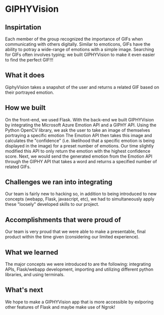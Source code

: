﻿# GIPHYVision
<h2>Inspirtation</h2>
Each member of the group recognized the importance of GIFs when communicating with others digitally. Similar to emoticons, GIFs have the ability to potray a wide-range of emotions with a simple image. Searching for GIFs often involves typing; we built GIPHYVision to make it even easier to find the perfect GIF!!!

<h2>What it does</h2>
GiphyVision takes a snapshot of the user and returns a related GIF based on their portrayed emotion.

<h2>How we built</h2>
On the front-end, we used Flask. With the back-end we built GIPHYVision by integrating the Microsoft Azure Emotion API and a GIPHY API. Using the Python OpenCV library, we ask the user to take an image of themselves portraying a specific emotion The Emotion API then takes this image and calculates the "confidence" (i.e. likelihood that a specific emotion is being displayed in the image) for a preset number of emotions. Our time slightly modified this API to only return the emotion with the highest confidence score. Next, we would send the generated emotion from the Emotion API through the GIPHY API that takes a word and returns a specified number of related GIFs.

<h2>Challenges we ran into integrating</h2>
Our team is fairly new to hacking so, in addition to being introduced to new concepts (webapp, Flask, javascript, etc), we had to simultaneously apply these "loosely" developed skills to our project.

<h2>Accomplishments that were proud of</h2>
Our team is very proud that we were able to make a presentable, final product within the time given (considering our limited experience).

<h2>What we learned</h2>
The major concepts we were introduced to are the following: integrating APIs, Flask/webapp development, importing and utilizing different python libraries, and using terminals.

<h2>What's next</h2>
We hope to make a GIPHYVision app that is more accessible by exlporing other features of Flask and maybe make use of Ngrok!
